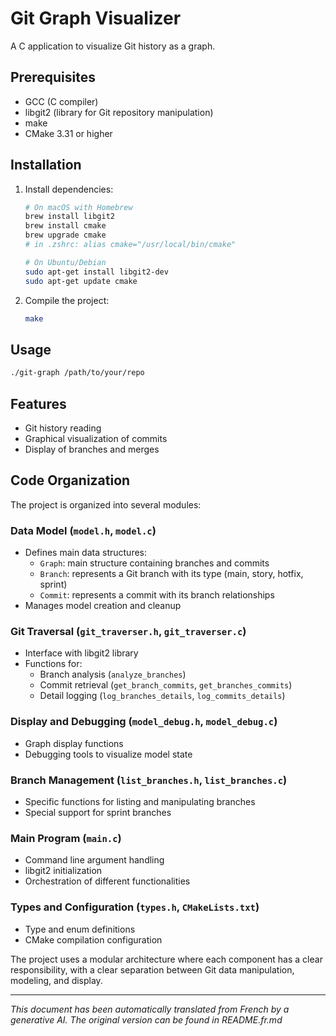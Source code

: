 # Git Graph Visualizer

A C application to visualize Git history as a graph.

## Prerequisites

- GCC (C compiler)
- libgit2 (library for Git repository manipulation)
- make
- CMake 3.31 or higher

## Installation

1. Install dependencies:
   ```bash
   # On macOS with Homebrew
   brew install libgit2
   brew install cmake
   brew upgrade cmake
   # in .zshrc: alias cmake="/usr/local/bin/cmake"

   # On Ubuntu/Debian
   sudo apt-get install libgit2-dev
   sudo apt-get update cmake
   ```

2. Compile the project:
   ```bash
   make
   ```

## Usage

```bash
./git-graph /path/to/your/repo
```

## Features

- Git history reading
- Graphical visualization of commits
- Display of branches and merges

## Code Organization

The project is organized into several modules:

### Data Model (`model.h`, `model.c`)
- Defines main data structures:
  - `Graph`: main structure containing branches and commits
  - `Branch`: represents a Git branch with its type (main, story, hotfix, sprint)
  - `Commit`: represents a commit with its branch relationships
- Manages model creation and cleanup

### Git Traversal (`git_traverser.h`, `git_traverser.c`)
- Interface with libgit2 library
- Functions for:
  - Branch analysis (`analyze_branches`)
  - Commit retrieval (`get_branch_commits`, `get_branches_commits`)
  - Detail logging (`log_branches_details`, `log_commits_details`)

### Display and Debugging (`model_debug.h`, `model_debug.c`)
- Graph display functions
- Debugging tools to visualize model state

### Branch Management (`list_branches.h`, `list_branches.c`)
- Specific functions for listing and manipulating branches
- Special support for sprint branches

### Main Program (`main.c`)
- Command line argument handling
- libgit2 initialization
- Orchestration of different functionalities

### Types and Configuration (`types.h`, `CMakeLists.txt`)
- Type and enum definitions
- CMake compilation configuration

The project uses a modular architecture where each component has a clear responsibility, with a clear separation between Git data manipulation, modeling, and display.

---

*This document has been automatically translated from French by a generative AI. The original version can be found in README.fr.md* 